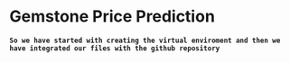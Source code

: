 # Gemstone Price Prediction
**`So we have started with creating the virtual enviroment and then we have integrated our files with the github repository`**